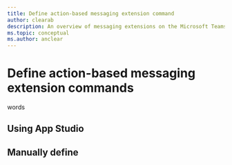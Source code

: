 ```yaml
---
title: Define action-based messaging extension command
author: clearab
description: An overview of messaging extensions on the Microsoft Teams platform
ms.topic: conceptual
ms.author: anclear
---
```

# Define action-based messaging extension commands

words

## Using App Studio

## Manually define
